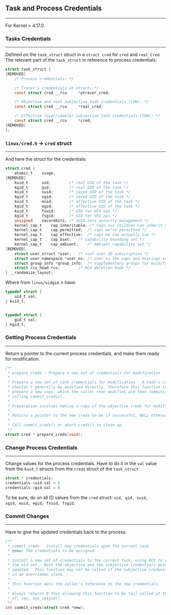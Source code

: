 ## Task and Process Credentials
---
For Kernel > 4.17.0

### Tasks Credentials
---
Defined on the `task_struct` struct in a `struct cred` for `cred` and `real_Cred`. The relevant part of the `task_struct` in reference to process credentials:
```c
struct task_struct {
[REMOVED]
	/* Process credentials: */

	/* Tracer's credentials at attach: */
	const struct cred __rcu		*ptracer_cred;

	/* Objective and real subjective task credentials (COW): */
	const struct cred __rcu		*real_cred;

	/* Effective (overridable) subjective task credentials (COW): */
	const struct cred __rcu		*cred;
[REMOVED]
};
```
### `linux/cred.h` -> `cred` struct
---
And here the struct for the credentials:
```c
struct cred {
	atomic_t	usage;
[REMOVED]
	kuid_t		uid;		/* real UID of the task */
	kgid_t		gid;		/* real GID of the task */
	kuid_t		suid;		/* saved UID of the task */
	kgid_t		sgid;		/* saved GID of the task */
	kuid_t		euid;		/* effective UID of the task */
	kgid_t		egid;		/* effective GID of the task */
	kuid_t		fsuid;		/* UID for VFS ops */
	kgid_t		fsgid;		/* GID for VFS ops */
	unsigned	securebits;	/* SUID-less security management */
	kernel_cap_t	cap_inheritable; /* caps our children can inherit */
	kernel_cap_t	cap_permitted;	/* caps we're permitted */
	kernel_cap_t	cap_effective;	/* caps we can actually use */
	kernel_cap_t	cap_bset;	/* capability bounding set */
	kernel_cap_t	cap_ambient;	/* Ambient capability set */
[REMOVED]
	struct user_struct *user;	/* real user ID subscription */
	struct user_namespace *user_ns; /* user_ns the caps and keyrings are relative to. */
	struct group_info *group_info;	/* supplementary groups for euid/fsgid */
	struct rcu_head	rcu;		/* RCU deletion hook */
} __randomize_layout;
```
Where from `linux/uidgid.h` have:
```c
typedef struct {
	uid_t val;
} kuid_t;


typedef struct {
	gid_t val;
} kgid_t;
```
### Getting Process Credentials
---
Return a pointer to the current process credentials, and make them ready for modification.
```c
/**
 * prepare_creds - Prepare a new set of credentials for modification
 *
 * Prepare a new set of task credentials for modification.  A task's creds
 * shouldn't generally be modified directly, therefore this function is used to
 * prepare a new copy, which the caller then modifies and then commits by
 * calling commit_creds().
 *
 * Preparation involves making a copy of the objective creds for modification.
 *
 * Returns a pointer to the new creds-to-be if successful, NULL otherwise.
 *
 * Call commit_creds() or abort_creds() to clean up.
 */
struct cred * prepare_creds(void);
```
### Change Process Credentials
---
Change values for the process credentials. Have to do it in the `val` value from the `kuid_t` structs from the `creds` struct of the `task_struct`
```c
struct * credentials;
credentials->uid.val = 0
credentials->gid.val = 0
```
To be sure, do on all ID values from the `cred` struct:	`uid, gid, suid,	sgid, euid, egid, fsuid, fsgid`.		

### Commit Changes
---
Have to give the updated credentials back to the process.
```c
/**
 * commit_creds - Install new credentials upon the current task
 * @new: The credentials to be assigned
 *
 * Install a new set of credentials to the current task, using RCU to replace
 * the old set.  Both the objective and the subjective credentials pointers are
 * updated.  This function may not be called if the subjective credentials are
 * in an overridden state.
 *
 * This function eats the caller's reference to the new credentials.
 *
 * Always returns 0 thus allowing this function to be tail-called at the end
 * of, say, sys_setgid().
 */
int commit_creds(struct cred *new);
```
